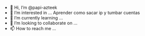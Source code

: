 - 👋 Hi, I’m @papi-azteek
- 👀 I’m interested in ... Aprender como sacar ip y tumbar cuentas
- 🌱 I’m currently learning ...
- 💞️ I’m looking to collaborate on ...
- 📫 How to reach me ...

<!---
papi-azteek/papi-azteek is a ✨ special ✨ repository because its `README.md` (this file) appears on your GitHub profile.
You can click the Preview link to take a look at your changes.
--->
